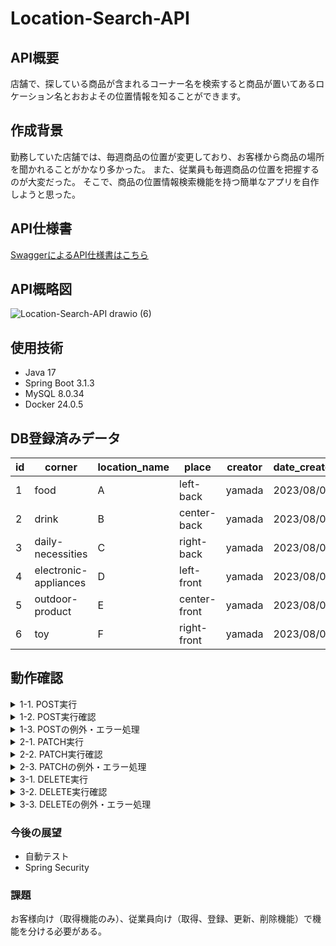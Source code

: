 # Location-Search-API

## API概要
店舗で、探している商品が含まれるコーナー名を検索すると商品が置いてあるロケーション名とおおよその位置情報を知ることができます。

## 作成背景
勤務していた店舗では、毎週商品の位置が変更しており、お客様から商品の場所を聞かれることがかなり多かった。
また、従業員も毎週商品の位置を把握するのが大変だった。
そこで、商品の位置情報検索機能を持つ簡単なアプリを自作しようと思った。

## API仕様書
[SwaggerによるAPI仕様書はこちら](https://haruka2306.github.io/Location-Search-API/)

## API概略図
![Location-Search-API drawio (6)](https://github.com/Haruka2306/Location-Search-API/assets/137120436/07d337e7-3d9e-4d03-811c-54009ce088c4)

## 使用技術
* Java 17
* Spring Boot 3.1.3
* MySQL 8.0.34
* Docker 24.0.5
  
## DB登録済みデータ
| id | corner | location_name | place | creator| date_created|
| ---- | ---- | ---- | ---- |----|----|
| 1 | food | A | left-back | yamada | 2023/08/01 |
| 2 | drink | B | center-back | yamada | 2023/08/01 |
| 3 | daily-necessities | C | right-back | yamada | 2023/08/01 |
| 4 | electronic-appliances | D | left-front | yamada | 2023/08/01 |
| 5 | outdoor-product | E | center-front | yamada | 2023/08/01 |
| 6 | toy | F | right-front | yamada | 2023/08/01 |


## 動作確認
<details>
<summary>1-1. POST実行</summary>
<div>
  
 ####
     curl --location 'http://localhost:8080/locations'

![location_post](https://github.com/Haruka2306/Location-Search-API/assets/137120436/5b57c8d1-b8c8-45f7-b2b3-db9dcf2c2fdb)

 
</div>
</details>

<details>
<summary>1-2. POST実行確認</summary>
<div>
  
 ####
     curl --location 'http://localhost:8080/locations/game'

![location_post-check](https://github.com/Haruka2306/Location-Search-API/assets/137120436/df86df2c-b519-4a1b-8971-03e3687128fa)

</div>
</details>

<details>
<summary>1-3. POSTの例外・エラー処理</summary>
<div>
1. 入力項目が空文字の時
  
 ####
     curl --location 'http://localhost:8080/locations'

![location-post-null400](https://github.com/Haruka2306/Location-Search-API/assets/137120436/ac866a00-8ec5-4091-afca-f48cceb3364e)
 
</div>

<div>
2. 入力項目が20文字以上の時
  
 ####
     curl --location 'http://localhost:8080/locations'

![location-post-20 charcters over 400](https://github.com/Haruka2306/Location-Search-API/assets/137120436/a4e5004f-d7fa-4851-baa8-b4072f58e158)

</div>

<div>
3. location_nameが英字大文字一字で入力されていない場合
  
 ####
     curl --location 'http://localhost:8080/locations'

![location_post-location_name400](https://github.com/Haruka2306/Location-Search-API/assets/137120436/ece80e9f-111a-489c-9a91-b6aee1fcaede)

</div>

<div>
4. created_dateが適切な形式で入力されていない場合
  
 ####
     curl --location 'http://localhost:8080/locations'

![location_post-created_date400](https://github.com/Haruka2306/Location-Search-API/assets/137120436/6c375e9d-a2fa-44aa-9fd7-ca765fb691dd)

</div>

<div>
5. 既に登録済みのcorner名が入力された場合
  
 ####
     curl --location 'http://localhost:8080/locations'

![location_post409](https://github.com/Haruka2306/Location-Search-API/assets/137120436/b0f42f69-9c19-4398-b75d-b1235678c06b)

</div>
</details>

<details>
<summary>2-1. PATCH実行</summary>
<div>
  
 ####
     curl --location --request PATCH 'http://localhost:8080/locations/toy'

![location_patch](https://github.com/Haruka2306/Location-Search-API/assets/137120436/1fd0ae5f-e9b1-4c3c-ba18-295d68e409a2)

</div>
</details>

<details>
<summary>2-2. PATCH実行確認</summary>
<div>
  
 ####
     curl --location 'http://localhost:8080/locations/toy'

![location_patch-check](https://github.com/Haruka2306/Location-Search-API/assets/137120436/b4172b62-f0a1-46a5-b7ec-5974e73f3fb7)

</div>
</details>

<details>
<summary>2-3. PATCHの例外・エラー処理</summary>
<div>
1. 入力項目が空文字の時
  
 ####
     curl --location 'http://localhost:8080/locations/toy'

![patch-null400](https://github.com/Haruka2306/Location-Search-API/assets/137120436/d13a0676-2520-4ae5-ad25-52bc69caa00b)

 
</div>

<div>
2. 入力項目が20文字以上の時
  
 ####
     curl --location 'http://localhost:8080/locations/toy'

![patch-20 characters over 400](https://github.com/Haruka2306/Location-Search-API/assets/137120436/3d5b0240-3c65-4197-88db-4cb4ca6ff443)


</div>

<div>
3. location_nameが英字大文字一字で入力されていない場合
  
 ####
     curl --location 'http://localhost:8080/locations/toy'

![patch-location_name400](https://github.com/Haruka2306/Location-Search-API/assets/137120436/c4a3cd04-0b7f-4a47-af5c-dbf07f03651b)

</div>

<div>
4. created_dateが適切な形式で入力されていない場合
  
 ####
     curl --location 'http://localhost:8080/locations/toy'

![patch-created_date400](https://github.com/Haruka2306/Location-Search-API/assets/137120436/979feff6-aca7-4e75-9b1f-fd1cdf28480b)


</div>

<div>
5. 指定したcornerがDBに登録されていない場合
  
 ####
     curl --location 'http://localhost:8080/locations/music'

![patch-404](https://github.com/Haruka2306/Location-Search-API/assets/137120436/9b54c4c8-eb85-4265-b773-dbd33068141f)

</div>
</details>

<details>
<summary>3-1. DELETE実行</summary>
<div>
  
 ####
     curl --location --request DELETE 'http://localhost:8080/locations/outdoor-product'

![location_delete](https://github.com/Haruka2306/Location-Search-API/assets/137120436/bc1967ac-510f-408c-b053-1a5c88b98415)

</div>
</details>

<details>
<summary>3-2. DELETE実行確認</summary>
<div>
  
 ####
     curl --location 'http://localhost:8080/locations/outdoor-product'

![location_delete-check](https://github.com/Haruka2306/Location-Search-API/assets/137120436/c224621a-6e19-4aa1-acd3-dea6c4ca1740)

</div>
</details>

<details>
<summary>3-3. DELETEの例外・エラー処理</summary>
<div>
指定したcornerがDBに登録されていない場合
  
 ####
     curl --location 'http://localhost:8080/locations'

![delete-404](https://github.com/Haruka2306/Location-Search-API/assets/137120436/754d5932-0d04-4005-9737-b58c0adc1888)

</div>
</details>

### 今後の展望
* 自動テスト
* Spring Security

### 課題
お客様向け（取得機能のみ）、従業員向け（取得、登録、更新、削除機能）で機能を分ける必要がある。
